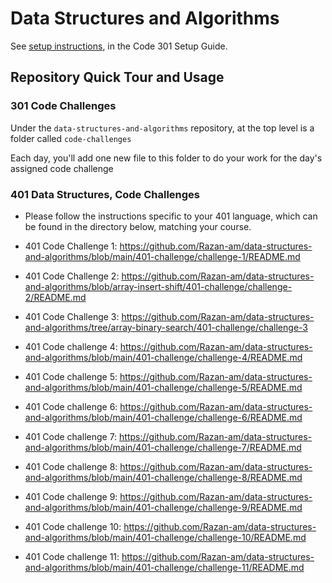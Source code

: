 # Data Structures and Algorithms

See [setup instructions](https://codefellows.github.io/setup-guide/code-301/3-code-challenges), in the Code 301 Setup Guide.

## Repository Quick Tour and Usage

### 301 Code Challenges

Under the `data-structures-and-algorithms` repository, at the top level is a folder called `code-challenges`

Each day, you'll add one new file to this folder to do your work for the day's assigned code challenge

### 401 Data Structures, Code Challenges

- Please follow the instructions specific to your 401 language, which can be found in the directory below, matching your course.

- 401 Code Challenge 1: https://github.com/Razan-am/data-structures-and-algorithms/blob/main/401-challenge/challenge-1/README.md


- 401 Code Challenge 2: https://github.com/Razan-am/data-structures-and-algorithms/blob/array-insert-shift/401-challenge/challenge-2/README.md


- 401 Code Challenge 3: https://github.com/Razan-am/data-structures-and-algorithms/tree/array-binary-search/401-challenge/challenge-3


- 401 Code challenge 4: https://github.com/Razan-am/data-structures-and-algorithms/blob/main/401-challenge/challenge-4/README.md


- 401 Code challenge 5: https://github.com/Razan-am/data-structures-and-algorithms/blob/main/401-challenge/challenge-5/README.md


- 401 Code challenge 6: https://github.com/Razan-am/data-structures-and-algorithms/blob/main/401-challenge/challenge-6/README.md


- 401 Code challenge 7: https://github.com/Razan-am/data-structures-and-algorithms/blob/main/401-challenge/challenge-7/README.md


- 401 Code challenge 8: https://github.com/Razan-am/data-structures-and-algorithms/blob/main/401-challenge/challenge-8/README.md


- 401 Code challenge 9: https://github.com/Razan-am/data-structures-and-algorithms/blob/main/401-challenge/challenge-9/README.md


- 401 Code challenge 10: https://github.com/Razan-am/data-structures-and-algorithms/blob/main/401-challenge/challenge-10/README.md


- 401 Code challenge 11: https://github.com/Razan-am/data-structures-and-algorithms/blob/main/401-challenge/challenge-11/README.md
